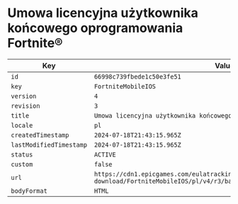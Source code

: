 # Umowa licencyjna użytkownika końcowego oprogramowania Fortnite®

| Key | Value |
| --- | ----- |
| `id` | `66998c739fbede1c50e3fe51` |
| `key` | `FortniteMobileIOS` |
| `version` | `4` |
| `revision` | `3` |
| `title` | `Umowa licencyjna użytkownika końcowego oprogramowania Fortnite®` |
| `locale` | `pl` |
| `createdTimestamp` | `2024-07-18T21:43:15.965Z` |
| `lastModifiedTimestamp` | `2024-07-18T21:43:15.965Z` |
| `status` | `ACTIVE` |
| `custom` | `false` |
| `url` | `https://cdn1.epicgames.com/eulatracking-download/FortniteMobileIOS/pl/v4/r3/bad47bad242a8a2221aab7280c463811.pdf` |
| `bodyFormat` | `HTML` |

